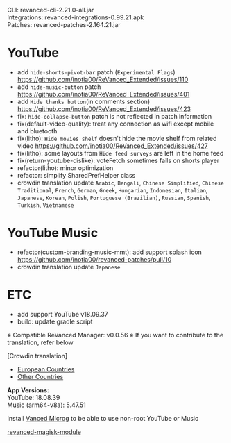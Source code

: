 CLI: revanced-cli-2.21.0-all.jar  
Integrations: revanced-integrations-0.99.21.apk  
Patches: revanced-patches-2.164.21.jar  

YouTube
==
- add `hide-shorts-pivot-bar` patch (`Experimental Flags`) https://github.com/inotia00/ReVanced_Extended/issues/110
- add `hide-music-button` patch https://github.com/inotia00/ReVanced_Extended/issues/401
- add `Hide thanks button`(in comments section) https://github.com/inotia00/ReVanced_Extended/issues/423
- fix: `hide-collapse-button` patch is not reflected in patch information
- fix(default-video-quality): treat any connection as wifi except mobile and bluetooth
- fix(litho): `Hide movies shelf` doesn't hide the movie shelf from related video https://github.com/inotia00/ReVanced_Extended/issues/427
- fix(litho): some layouts from `Hide feed surveys` are left in the home feed
- fix(return-youtube-dislike): voteFetch sometimes fails on shorts player
- refactor(litho): minor optimization
- refactor: simplify SharedPrefHelper class
- crowdin translation update
`Arabic`, `Bengali`, `Chinese Simplified`, `Chinese Traditional`, `French`, `German`, `Greek`, `Hungarian`, `Indonesian`, `Italian`, `Japanese`, `Korean`, `Polish`, `Portuguese (Brazilian)`, `Russian`, `Spanish`, `Turkish`, `Vietnamese`

YouTube Music
==
- refactor(custom-branding-music-mmt): add support splash icon https://github.com/inotia00/revanced-patches/pull/10
- crowdin translation update
`Japanese`


ETC
==
- add support YouTube v18.09.37
- build: update gradle script


※ Compatible ReVanced Manager: v0.0.56
※ If you want to contribute to the translation, refer below

[Crowdin translation]
- [European Countries](https://crowdin.com/project/revancedextendedeu)
- [Other Countries](https://crowdin.com/project/revancedextended)
  
**App Versions:**  
YouTube: 18.08.39  
Music (arm64-v8a): 5.47.51  

Install [Vanced Microg](https://github.com/TeamVanced/VancedMicroG/releases) to be able to use non-root YouTube or Music  

[revanced-magisk-module](https://github.com/j-hc/revanced-magisk-module)  
